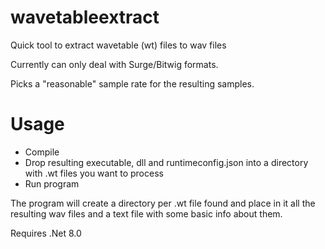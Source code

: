 # wavetableextract

Quick tool to extract wavetable (wt) files to wav files

Currently can only deal with Surge/Bitwig formats.

Picks a "reasonable" sample rate for the resulting samples.

# Usage

- Compile
- Drop resulting executable, dll and runtimeconfig.json into a directory with .wt files you want to process
- Run program

The program will create a directory per .wt file found and place in it all the resulting wav files and a text file with some basic info about them.

Requires .Net 8.0
